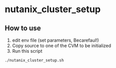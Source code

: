 # nutanix_cluster_setup

## How to use

1. edit env file (set parameters, Becarefaul!)
2. Copy source to one of the CVM to be initialized
3. Run this script

```./nutanix_cluster_setup.sh```

